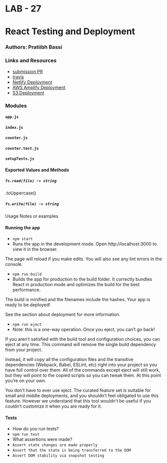 # LAB - 27

# React Testing and Deployment

### Authors: Pratiibh Bassi

### Links and Resources
* [submission PR](https://github.com/pratiibh-401-advanced-javascript/lab-27/pull/1)
* [travis](https://www.travis-ci.com/pratiibh-401-advanced-javascript/lab-27)
* [Netlify Deployment](https://focused-shaw-63e37b.netlify.com/#)
* [AWS Amplify Deployment](https://master.d2hmaym389fonu.amplifyapp.com/#)
* [S3 Deployment](http://lab-27-bucket.s3-website-us-west-2.amazonaws.com/)

### Modules
#### `app.js`
#### `index.js`
#### `counter.js`
#### `counter.test.js`
#### `setupTests.js`

#### Exported Values and Methods

##### `fs.read(file) -> string`
.toUppercase()

##### `fs.write(file) -> string`
Usage Notes or examples

#### Running the app 
* `npm start`
* Runs the app in the development mode.
Open http://localhost:3000 to view it in the browser.

The page will reload if you make edits.
You will also see any lint errors in the console.

* `npm run build`
* Builds the app for production to the build folder.
It correctly bundles React in production mode and optimizes the build for the best performance.

The build is minified and the filenames include the hashes.
Your app is ready to be deployed!

See the section about deployment for more information.

* `npm run eject`
* Note: this is a one-way operation. Once you eject, you can’t go back!

If you aren’t satisfied with the build tool and configuration choices, you can eject at any time. This command will remove the single build dependency from your project.

Instead, it will copy all the configuration files and the transitive dependencies (Webpack, Babel, ESLint, etc) right into your project so you have full control over them. All of the commands except eject will still work, but they will point to the copied scripts so you can tweak them. At this point you’re on your own.

You don’t have to ever use eject. The curated feature set is suitable for small and middle deployments, and you shouldn’t feel obligated to use this feature. However we understand that this tool wouldn’t be useful if you couldn’t customize it when you are ready for it.

#### Tests
* How do you run tests?
* `npm run test`
* What assertions were made?
* `Assert state changes are made properly`
* `Assert that the state is being transferred to the DOM`
* `Assert DOM stability via snapshot testing`

